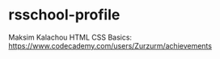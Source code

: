 # rsschool-profile
Maksim Kalachou
HTML CSS Basics: https://www.codecademy.com/users/Zurzurm/achievements
